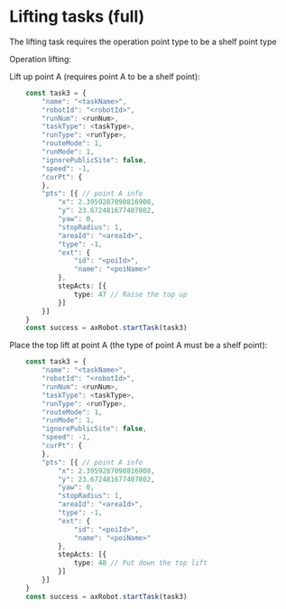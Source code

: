 # Lifting tasks (full)

The lifting task requires the operation point type to be a shelf point type

Operation lifting:

Lift up point A (requires point A to be a shelf point):
```typescript
	const task3 = {
		"name": "<taskName>",
		"robotId": "<robotId>",
		"runNum": <runNum>,
		"taskType": <taskType>,
		"runType": <runType>,
		"routeMode": 1,
		"runMode": 1,
		"ignorePublicSite": false,
		"speed": -1,
		"curPt": {
		},
		"pts": [{ // point A info
			"x": 2.3959287090816908,
			"y": 23.672481677407802,
			"yaw": 0,
			"stopRadius": 1,
			"areaId": "<areaId>",
			"type": -1,
			"ext": {
				"id": "<poiId>",
				"name": "<poiName>"
			},
			stepActs: [{
				type: 47 // Raise the top up
			}]
		}]
	}
	const success = axRobot.startTask(task3)
```
Place the top lift at point A (the type of point A must be a shelf point):
```typescript
	const task3 = {
		"name": "<taskName>",
		"robotId": "<robotId>",
		"runNum": <runNum>,
		"taskType": <taskType>,
		"runType": <runType>,
		"routeMode": 1,
		"runMode": 1,
		"ignorePublicSite": false,
		"speed": -1,
		"curPt": {
		},
		"pts": [{ // point A info
			"x": 2.3959287090816908,
			"y": 23.672481677407802,
			"yaw": 0,
			"stopRadius": 1,
			"areaId": "<areaId>",
			"type": -1,
			"ext": {
				"id": "<poiId>",
				"name": "<poiName>"
			},
			stepActs: [{
				type: 48 // Put down the top lift
			}]
		}]
	}
	const success = axRobot.startTask(task3)
```